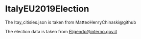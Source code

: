 # ItalyEU2019Election

The Itay_citisies.json is taken from MatteoHenryChinaski@github

The election data is taken from Eligendo@interno.gov.it
